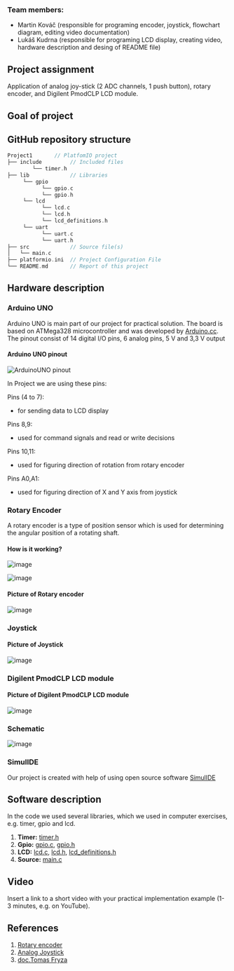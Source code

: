 ### Team members:

* Martin Kováč 
  (responsible for programing encoder, joystick, flowchart diagram, editing video documentation)
* Lukáš Kudrna 
  (responsible for programing LCD display, creating video, hardware description and desing of README file)
##  Project assignment

Application of analog joy-stick (2 ADC channels, 1 push button), rotary encoder, and Digilent PmodCLP LCD module.

## Goal of project

## GitHub repository structure

   ```c
   Project1       // PlatfomIO project
   ├── include         // Included files
           └── timer.h
   ├── lib             // Libraries
        └── gpio
              └── gpio.c
              └── gpio.h
        └── lcd
              └── lcd.c
              └── lcd.h
              └── lcd_definitions.h
        └── uart
              └── uart.c
              └── uart.h
   ├── src             // Source file(s)
   │   └── main.c
   ├── platformio.ini  // Project Configuration File
   └── README.md       // Report of this project
   ```

## Hardware description

### Arduino UNO

Arduino UNO is main part of our project for practical solution. The board is based on ATMega328 microcontroller and was developed by [Arduino.cc](https://www.arduino.cc/). The pinout consist of 14 digital I/O pins, 6 analog pins, 5 V and 3,3 V output

#### Arduino UNO pinout
![ArduinoUNO pinout](https://user-images.githubusercontent.com/99397107/206240652-9ad594d9-998e-4e33-b061-4f60213628ff.png)

In Project we are using these pins:

Pins (4 to 7):
- for sending data to LCD display

Pins 8,9:
- used for command signals and read or write decisions 

Pins 10,11:
- used for figuring direction of rotation from rotary encoder

Pins A0,A1:
- used for figuring direction of X and Y axis from joystick

### Rotary Encoder

A rotary encoder is a type of position sensor which is used for determining the angular position of a rotating shaft.
#### How is it working?

![image](https://user-images.githubusercontent.com/99397107/206248116-1297b669-9691-44b1-a153-a8a07bf2b787.png)

![image](https://user-images.githubusercontent.com/99397107/206248205-ba340ce6-1494-4b53-9a13-c28b3af4bf72.png)

#### Picture of Rotary encoder

![image](https://user-images.githubusercontent.com/99397107/206244784-1666e0fa-362f-454a-a951-e469fa56a3ee.png)


### Joystick

#### Picture of Joystick

![image](https://user-images.githubusercontent.com/99397107/206244863-2d7fd3a4-f4a9-4f3d-81b2-08b04868e658.png)


### Digilent PmodCLP LCD module

#### Picture of Digilent PmodCLP LCD module

![image](https://user-images.githubusercontent.com/99397107/206245679-0a12edba-6958-43a8-bd3e-b9093a0d50b6.png)


### Schematic 
![image](https://user-images.githubusercontent.com/99388246/206135543-d520f35a-fe99-46e8-9b13-a4d9bda0a5a3.png)

### SimulIDE
Our project is created with help of using open source software [SimulIDE](https://www.simulide.com/)

## Software description

In the code we used several libraries, which we used in computer exercises, e.g. timer, gpio and lcd.

1. **Timer:** [timer.h](https://github.com/xsedla1y/digital-electronics-2/blob/main/Project1/include/timer.h)
 2. **Gpio:** [gpio.c](https://github.com/LukerCZ/digital-electronics-2/blob/main/Project1/lib/gpio/gpio.c), [gpio.h](https://github.com/LukerCZ/digital-electronics-2/blob/main/Project1/lib/gpio/gpio.h)
 3. **LCD:** [lcd.c](https://github.com/LukerCZ/digital-electronics-2/blob/main/Project1/lib/lcd/lcd.c), [lcd.h](https://github.com/LukerCZ/digital-electronics-2/blob/main/Project1/lib/lcd/lcd.h), [lcd_definitions.h](https://github.com/LukerCZ/digital-electronics-2/blob/main/Project1/lib/lcd/lcd_definitions.h)
 4. **Source:** [main.c](https://github.com/LukerCZ/digital-electronics-2/blob/main/Project1/src/main.c)

## Video

Insert a link to a short video with your practical implementation example (1-3 minutes, e.g. on YouTube).

## References

1. [Rotary encoder](https://howtomechatronics.com/tutorials/arduino/rotary-encoder-works-use-arduino/)  
2. [Analog Joystick](https://www.electronicwings.com/arduino/analog-joystick-interfacing-with-arduino-uno)
3. [doc.Tomas Fryza](https://github.com/tomas-fryza/digital-electronics-2)
